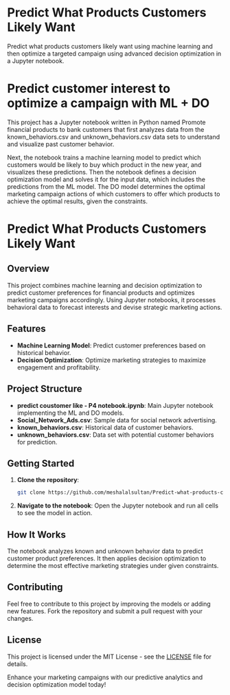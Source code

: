 # Predict What Products Customers Likely Want

Predict what products customers likely want using machine learning and then optimize a targeted campaign using advanced decision optimization in a Jupyter notebook.

# Predict customer interest to optimize a campaign with ML + DO
This project has a Jupyter notebook written in Python named Promote financial products to bank customers that first analyzes data from the known\_behaviors.csv and unknown\_behaviors.csv data sets to understand and visualize past customer behavior.

Next, the notebook trains a machine learning model to predict which customers would be likely to buy which product in the new year, and visualizes these predictions. Then the notebook defines a decision optimization model and solves it for the input data, which includes the predictions from the ML model. The DO model determines the optimal marketing campaign actions of which customers to offer which products to achieve the optimal results, given the constraints.
# Predict What Products Customers Likely Want

## Overview
This project combines machine learning and decision optimization to predict customer preferences for financial products and optimizes marketing campaigns accordingly. Using Jupyter notebooks, it processes behavioral data to forecast interests and devise strategic marketing actions.

## Features
- **Machine Learning Model**: Predict customer preferences based on historical behavior.
- **Decision Optimization**: Optimize marketing strategies to maximize engagement and profitability.

## Project Structure
- **predict coustomer like - P4 notebook.ipynb**: Main Jupyter notebook implementing the ML and DO models.
- **Social_Network_Ads.csv**: Sample data for social network advertising.
- **known_behaviors.csv**: Historical data of customer behaviors.
- **unknown_behaviors.csv**: Data set with potential customer behaviors for prediction.

## Getting Started
1. **Clone the repository**:
    ```bash
    git clone https://github.com/meshalalsultan/Predict-what-products-customers-likely-want.git
    ```
2. **Navigate to the notebook**:
    Open the Jupyter notebook and run all cells to see the model in action.

## How It Works
The notebook analyzes known and unknown behavior data to predict customer product preferences. It then applies decision optimization to determine the most effective marketing strategies under given constraints.

## Contributing
Feel free to contribute to this project by improving the models or adding new features. Fork the repository and submit a pull request with your changes.

## License
This project is licensed under the MIT License - see the [LICENSE](LICENSE) file for details.

Enhance your marketing campaigns with our predictive analytics and decision optimization model today!
